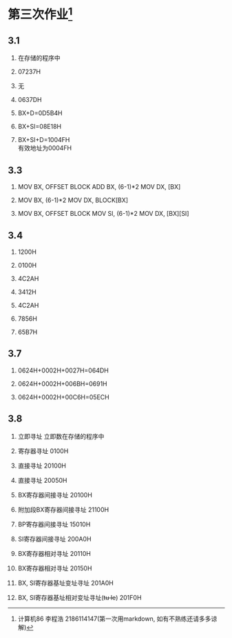 # 第三次作业[^message]

## 3.1

1. 在存储的程序中

2. 07237H

3. 无

4. 0637DH

5. BX+D=0D5B4H

6. BX+SI=08E18H

7. BX+SI+D=1004FH  
   有效地址为0004FH

## 3.3

1. MOV BX, OFFSET BLOCK
   ADD BX, (6-1)*2
   MOV DX, [BX]

2. MOV BX, (6-1)*2
   MOV DX, BLOCK[BX]

3. MOV BX, OFFSET BLOCK
   MOV SI, (6-1)*2
   MOV DX, [BX][SI]

## 3.4

1. 1200H

2. 0100H

3. 4C2AH

4. 3412H

5. 4C2AH

6. 7856H

7. 65B7H

## 3.7

1. 0624H+0002H+0027H=064DH

2. 0624H+0002H+006BH=0691H

3. 0624H+0002H+00C6H=05ECH

## 3.8

1. 立即寻址
   立即数在存储的程序中

2. 寄存器寻址
   0100H

3. 直接寻址
   20100H

4. 直接寻址
   20050H

5. BX寄存器间接寻址
   20100H

6. 附加段BX寄存器间接寻址
   21100H

7. BP寄存器间接寻址
   15010H

8. SI寄存器间接寻址
   200A0H

9. BX寄存器相对寻址
   20110H

10. BX寄存器相对寻址
   20150H

11. BX, SI寄存器基址变址寻址
   201A0H

12. BX, SI寄存器基址相对变址寻址(~~tu le~~)
   201F0H

[^message]:计算机86 李程浩 2186114147(第一次用markdown, 如有不熟练还请多多谅解)
